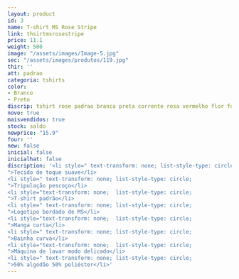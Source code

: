 ```yaml
---
layout: product
id: 3
name: T-shirt MS Rose Stripe
link: thsirtmsrosestripe
price: 11.1
weight: 500
image: "/assets/images/Image-5.jpg"
sec: "/assets/images/produtos/119.jpg"
thir: ''
att: padrao
categoria: tshirts
color:
- Branco
- Preto
discrip: tshirt rose padrao branca preta corrente rosa vermelho flor fotografia
novo: true
maisvendidos: true
stock: saldo
newprice: "15.9"
four: ''
new: false
inicial: false
inicialhat: false
discription: '<li style=" text-transform: none; list-style-type: circle;
">Tecido de toque suave</li>
<li style=" text-transform: none; list-style-type: circle;
">Tripulação pescoço</li>
<li style="text-transform: none;  list-style-type: circle;
">T-shirt padrão</li>
<li style=" text-transform: none; list-style-type: circle;
">Logotipo bordado de MS</li>
<li style="text-transform: none;  list-style-type: circle;
">Manga curta</li>
<li style=" text-transform: none; list-style-type: circle;
">Bainha curva</li>
<li style="text-transform: none;  list-style-type: circle;
">Máquina de lavar modo delicado</li>
<li style=" text-transform: none; list-style-type: circle;
">50% algodão 50% poliéster</li>'
---
```

